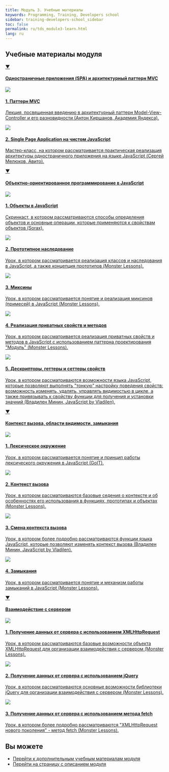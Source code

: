 ```yaml
---
title: Модуль 3. Учебные материалы
keywords: Programming, Training, Developers school
sidebar: training-developers-school_sidebar
toc: false
permalink: ru/tds_module3-learn.html
lang: ru
---
```


## Учебные материалы модуля

<div class="panel-group">
    <div class="panel panel-default">
        <div class="panel-heading">
            <a class="pull-right spoiler-push" data-toggle="collapse" href="#collapse1">&#9660;</a>
            <h4 class="panel-title">
                <a data-toggle="collapse" href="#collapse1">
                Одностраничные приложения (SPA) и архитектурный паттерн MVC</a>
            </h4>
        </div>
        <div id="collapse1" class="panel-collapse collapse in">
            <div class="panel-body">
                <div class="row items">
                    <div class="col-sm-6 col-md-4 portfolio-item">
                        <a href="{{ 'https://www.youtube.com/watch?v=0atzyTy64g4' | relative_url }}" class="portfolio-link" target="_blank">
                            <div class="img-wrapper">
                                <img src="{{ "/images/pages/trainings/developers-school/module3/mvc.jpg" | relative_url}}" class="products-img">
                            </div>
                            <h4><span class="item-head">1. Паттерн MVC</span></h4>
                            <p>Лекция, посвященная введению в архитектурный паттерн Model-View-Controller и его разновидности (Антон Киршанов, Академия Яндекса).</p>
                        </a>
                    </div>
                    <div class="col-sm-6 col-md-4 portfolio-item">
                        <a href="{{ 'https://www.youtube.com/watch?v=cz4rMkmj4kQ' | relative_url }}" class="portfolio-link" target="_blank">
                            <div class="img-wrapper">
                                <img src="{{ "/images/pages/trainings/developers-school/module3/spa-javascript.jpg" | relative_url}}" class="products-img">
                            </div>
                            <h4><span class="item-head">2. Single Page Application на чистом JavaScript</span></h4>
                            <p>Мастер-класс, на котором рассматривается практическая реализация архитектуры одностраничного приложения на языке JavaScript (Сергей Мелюков, Авито).</p>
                        </a>
                    </div>
                </div>
            </div>
        </div>
    </div>
</div>

<div class="panel-group">
    <div class="panel panel-default">
        <div class="panel-heading">
            <a class="pull-right spoiler-push" data-toggle="collapse" href="#collapse2">&#9660;</a>
            <h4 class="panel-title">
                <a data-toggle="collapse" href="#collapse2">
                Объектно-ориентированное программирование в JavaScript</a>
            </h4>
        </div>
        <div id="collapse2" class="panel-collapse collapse in">
            <div class="panel-body">
                <div class="row items">
                    <div class="col-sm-6 col-md-4 portfolio-item">
                        <a href="{{ 'https://www.youtube.com/watch?v=J1aIrZFnGig' | relative_url }}" class="portfolio-link" target="_blank">
                            <div class="img-wrapper">
                                <img src="{{ "/images/pages/trainings/developers-school/module3/objects-in-javascript.jpg" | relative_url}}" class="products-img">
                            </div>
                            <h4><span class="item-head">1. Объекты в JavaScript</span></h4>
                            <p>Скринкаст, в котором рассматриваются способы определения объектов и основные операции, которые применяются к свойствам объектов (Sorax).</p>
                        </a>
                    </div>
                    <div class="col-sm-6 col-md-4 portfolio-item">
                        <a href="{{ 'https://monsterlessons.com/project/lessons/prototipnoie-nasliedovaniie-v-javascript' | relative_url }}" class="portfolio-link" target="_blank">
                            <div class="img-wrapper">
                                <img src="{{ "/images/pages/trainings/developers-school/module3/prototype-inheritance.jpg" | relative_url}}" class="products-img">
                            </div>
                            <h4><span class="item-head">2. Прототипное наследование</span></h4>
                            <p>Урок, в котором рассматривается реализация классов и наследования в JavaScript, а также концепция прототипов (Monster Lessons).</p>
                        </a>
                    </div>
                    <div class="col-sm-6 col-md-4 portfolio-item">
                        <a href="{{ 'https://monsterlessons.com/project/lessons/primiesi-v-javascript-funktsiia-extend' | relative_url }}" class="portfolio-link" target="_blank">
                            <div class="img-wrapper">
                                <img src="{{ "/images/pages/trainings/developers-school/module3/mixins.jpg" | relative_url}}" class="products-img">
                            </div>
                            <h4><span class="item-head">3. Миксины</span></h4>
                            <p>Урок, в котором рассматривается понятие и реализация миксинов (примесей) в JavaScript (Monster Lessons).</p>
                        </a>
                    </div>
                </div>
                <div class="row items">
                    <div class="col-sm-6 col-md-4 portfolio-item">
                        <a href="{{ 'https://monsterlessons.com/project/lessons/module-pattiern-v-javascript' | relative_url }}" class="portfolio-link" target="_blank">
                            <div class="img-wrapper">
                                <img src="{{ "/images/pages/trainings/developers-school/module3/private-members.jpg" | relative_url}}" class="products-img">
                            </div>
                            <h4><span class="item-head">4. Реализация приватных свойств и методов</span></h4>
                            <p>Урок, в котором рассматривается реализация приватных свойств и методов в JavaScript с использованием паттерна проектирования "Модуль" (Monster Lessons).</p>
                        </a>
                    </div>
                    <div class="col-sm-6 col-md-4 portfolio-item">
                        <a href="{{ 'https://www.youtube.com/watch?v=cS6nTVNzOPw' | relative_url }}" class="portfolio-link" target="_blank">
                            <div class="img-wrapper">
                                <img src="{{ "/images/pages/trainings/developers-school/module3/descriptors-getters-setters.jpg" | relative_url}}" class="products-img">
                            </div>
                            <h4><span class="item-head">5. Дескрипторы, геттеры и сеттеры свойств</span></h4>
                            <p>Урок, в котором рассматриваются возможности языка JavaScript, которые позволяют выполнять "тонкую" настройку поведения свойств: возможность изменять, удалять, управлять видимостью в цикле, а также привязывать к свойству функции для получения и установки значний (Владилен Минин, JavaScript by Vladilen).</p>
                        </a>
                    </div>
                </div>
            </div>
        </div>
    </div>
</div>

<div class="panel-group">
    <div class="panel panel-default">
        <div class="panel-heading">
            <a class="pull-right spoiler-push" data-toggle="collapse" href="#collapse3">&#9660;</a>
            <h4 class="panel-title">
                <a data-toggle="collapse" href="#collapse3">
                Контекст вызова, области видимости, замыкания</a>
            </h4>
        </div>
        <div id="collapse3" class="panel-collapse collapse in">
            <div class="panel-body">
                <div class="row items">
                    <div class="col-sm-6 col-md-4 portfolio-item">
                        <a href="{{ 'https://www.youtube.com/watch?v=GkmoRy0Kv14' | relative_url }}" class="portfolio-link" target="_blank">
                            <div class="img-wrapper">
                                <img src="{{ "/images/pages/trainings/developers-school/module3/lexical-environment.jpg" | relative_url}}" class="products-img">
                            </div>
                            <h4><span class="item-head">1. Лексическое окружение</span></h4>
                            <p>Урок, в котором рассматривается понятие и принцип работы лексического окружения в JavaScript (GoIT).</p>
                        </a>
                    </div>
                    <div class="col-sm-6 col-md-4 portfolio-item">
                        <a href="{{ 'https://monsterlessons.com/project/lessons/this-v-javascript' | relative_url }}" class="portfolio-link" target="_blank">
                            <div class="img-wrapper">
                                <img src="{{ "/images/pages/trainings/developers-school/module3/this-context.jpg" | relative_url}}" class="products-img">
                            </div>
                            <h4><span class="item-head">2. Контекст вызова</span></h4>
                            <p>Урок, в котором рассматриваются базовые седения о контексте и об особенностях его использования в функциях, прототипах и объектах (Monster Lessons).</p>
                        </a>
                    </div>
                    <div class="col-sm-6 col-md-4 portfolio-item">
                        <a href="{{ 'https://www.youtube.com/watch?v=UGapN-hrekw' | relative_url }}" class="portfolio-link" target="_blank">
                            <div class="img-wrapper">
                                <img src="{{ "/images/pages/trainings/developers-school/module3/changing-context.jpg" | relative_url}}" class="products-img">
                            </div>
                            <h4><span class="item-head">3. Смена контекста вызова</span></h4>
                            <p>Урок, в котором более подробно рассматриваются функции языка JavaScript, которые позволяют изменять контекст вызова (Владилен Минин, JavaScript by Vladilen).</p>
                        </a>
                    </div>
                </div>
                <div class="row items">
                    <div class="col-sm-6 col-md-4 portfolio-item">
                        <a href="{{ 'https://monsterlessons.com/project/lessons/zamykaniya-v-javascript' | relative_url }}" class="portfolio-link" target="_blank">
                            <div class="img-wrapper">
                                <img src="{{ "/images/pages/trainings/developers-school/module3/closures.jpg" | relative_url}}" class="products-img">
                            </div>
                            <h4><span class="item-head">4. Замыкания</span></h4>
                            <p>Урок, в котором рассматривается понятие и механизм работы замыканий в JavaScript (Monster Lessons).</p>
                        </a>
                    </div>
                </div>
            </div>
        </div>
    </div>
</div>

<div class="panel-group">
    <div class="panel panel-default">
        <div class="panel-heading">
            <a class="pull-right spoiler-push" data-toggle="collapse" href="#collapse4">&#9660;</a>
            <h4 class="panel-title">
                <a data-toggle="collapse" href="#collapse4">
                Взаимодействие с сервером</a>
            </h4>
        </div>
        <div id="collapse4" class="panel-collapse collapse in">
            <div class="panel-body">
                <div class="row items">
                    <div class="col-sm-6 col-md-4 portfolio-item">
                        <a href="{{ 'https://monsterlessons.com/project/lessons/poluchaem-dannye-v-javascript-s-pomoshyu-xmlhttprequest' | relative_url }}" class="portfolio-link" target="_blank">
                            <div class="img-wrapper">
                                <img src="{{ "/images/pages/trainings/developers-school/module3/xml-http-request.jpg" | relative_url}}" class="products-img">
                            </div>
                            <h4><span class="item-head">1. Получение данных от сервера с использованием XMLHttpRequest</span></h4>
                            <p>Урок, в котором рассматриваются базовые возможности объекта XMLHttpRequest для организации взаимодействия с сервером (Monster Lessons).</p>
                        </a>
                    </div>
                    <div class="col-sm-6 col-md-4 portfolio-item">
                        <a href="{{ 'https://monsterlessons.com/project/lessons/poluchenie-dannyh-ot-servera-v-jquery' | relative_url }}" class="portfolio-link" target="_blank">
                            <div class="img-wrapper">
                                <img src="{{ "/images/pages/trainings/developers-school/module3/jquery-ajax.jpg" | relative_url}}" class="products-img">
                            </div>
                            <h4><span class="item-head">2. Получение данных от сервера с использованием jQuery</span></h4>
                            <p>Урок, в котором рассматриваются основные возможности библиотеки jQuery для организации взаимодействия с сервером (Monster Lessons).</p>
                        </a>
                    </div>
                    <div class="col-sm-6 col-md-4 portfolio-item">
                        <a href="{{ 'https://monsterlessons.com/project/lessons/poluchenie-dannyh-ot-servera-s-pomoshyu-fetch' | relative_url }}" class="portfolio-link" target="_blank">
                            <div class="img-wrapper">
                                <img src="{{ "/images/pages/trainings/developers-school/module3/fetch.jpg" | relative_url}}" class="products-img">
                            </div>
                            <h4><span class="item-head">3. Получение данных от сервера с использованием метода fetch</span></h4>
                            <p>Урок, в котором более подробно рассматриваются "XMLHttpRequest нового поколения" - метод fetch (Monster Lessons).</p>
                        </a>
                    </div>
                </div>
            </div>
        </div>
    </div>
</div>


## Вы можете

* [Перейти к дополнительным учебным материалам модуля](tds_module3-appendix.html) <i class="fa fa-arrow-right" aria-hidden="true"></i>
* <i class="fa fa-arrow-left" aria-hidden="true"></i> [Перейти на страницу с описанием модуля](tds_module3-about.html)
